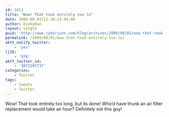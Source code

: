 ```yaml
---
id: 1011
title: "Wow! That took entirely too lo"
date: 2009-08-01T12:38:13-04:00
author: DizkoDan
layout: single
guid: 'http://www.cyberjunx.com/blog/archives/2009/08/01/wow-that-took-entirely-too-lo/'
permalink: /2009/08/01/wow-that-took-entirely-too-lo/
aktt_notify_twitter:
    - 'yes'
ljID:
    - '976'
aktt_twitter_id:
    - '3072101737'
categories:
    - Twitter
tags:
    - tweets
    - Twitter
---
```


Wow! That took entirely too long, but its done! Who’d have thunk an air filter replacement would take an hour? Definitely not this guy!